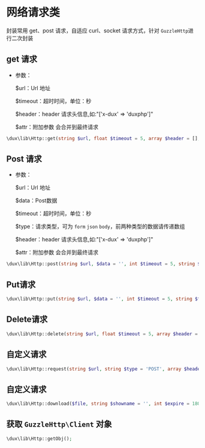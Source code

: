 # 网络请求类

封装常用 get、post 请求，自适应 curl、socket 请求方式，针对 `GuzzleHttp`进行二次封装

## get 请求

- 参数：

  $url：Url 地址

  $timeout：超时时间，单位：秒

  $header：header 请求头信息,如:"['x-dux' => 'duxphp']"
  
  $attr：附加参数 会合并到最终请求

```php
\dux\lib\Http::get(string $url, float $timeout = 5, array $header = [], array $attr = []);
```

## Post 请求

- 参数：

  $url：Url 地址

  $data：Post数据
  
  $timeout：超时时间，单位：秒

  $type：请求类型，可为 `form` `json` `body`，前两种类型的数据请传递数组
  
  $header：header 请求头信息,如:"['x-dux' => 'duxphp']"
  
  $attr：附加参数 会合并到最终请求

```php
\dux\lib\Http::post(string $url, $data = '', int $timeout = 5, string $type = 'form', array $header = [], array $attr = []);
```

## Put请求

```php
\dux\lib\Http::put(string $url, $data = '', int $timeout = 5, string $type = 'form', array $header = [], array $attr = []);
```

## Delete请求

```php
\dux\lib\Http::delete(string $url, float $timeout = 5, array $header = [], array $attr = []);
```

## 自定义请求

```php
\dux\lib\Http::request(string $url, string $type = 'POST', array $header = [], array $params = []);
```

## 自定义请求

```php
\dux\lib\Http::download($file, string $showname = '', int $expire = 1800);
```

## 获取 `GuzzleHttp\Client` 对象

```php
\dux\lib\Http::getObj();
```
